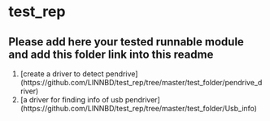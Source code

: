 # test_rep
## Please add here your tested runnable module and add this folder link into this readme

<ol>
    <li> [create a driver to detect pendrive](https://github.com/LINNBD/test_rep/tree/master/test_folder/pendrive_driver) </li>
    <li>[a driver for finding info of usb pendriver](https://github.com/LINNBD/test_rep/tree/master/test_folder/Usb_info) </li>
</ol>

